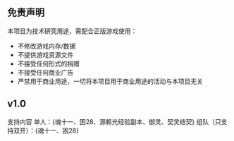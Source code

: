 ## 免责声明
本项目为技术研究用途，需配合正版游戏使用：
- 不修改游戏内存/数据
- 不提供游戏资源文件
- 不接受任何形式的捐赠
- 不接受任何商业广告
- 严禁用于商业用途，一切将本项目用于商业用途的活动与本项目无关

## v1.0
  支持内容
    单人：{魂十一、困28、源赖光经验副本、御灵、契灵结契} 组队（只支持双开）：{魂十一、困28}

